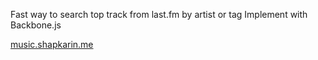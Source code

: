 Fast way to search top track from last.fm by artist or tag
Implement with Backbone.js

[music.shapkarin.me](http://music.shapkarin.me)